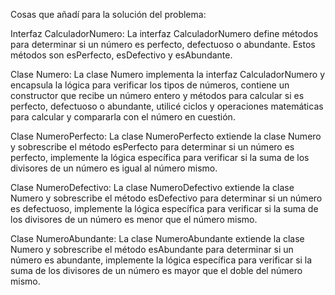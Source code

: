Cosas que añadí para la solución del problema:

Interfaz CalculadorNumero:
La interfaz CalculadorNumero define métodos para determinar si un número es perfecto, defectuoso o abundante. 
Estos métodos son esPerfecto, esDefectivo y esAbundante.

Clase Numero:
La clase Numero implementa la interfaz CalculadorNumero y encapsula la lógica para verificar los tipos de números, contiene un constructor que recibe un número entero y métodos para calcular si es perfecto, defectuoso o abundante, utilicé ciclos y operaciones matemáticas para calcular y compararla con el número en cuestión.

Clase NumeroPerfecto:
La clase NumeroPerfecto extiende la clase Numero y sobrescribe el método esPerfecto para determinar si un número es perfecto, implemente la lógica específica para verificar si la suma de los divisores de un número es igual al número mismo.

Clase NumeroDefectivo:
La clase NumeroDefectivo extiende la clase Numero y sobrescribe el método esDefectivo para determinar si un número es defectuoso, implemente la lógica específica para verificar si la suma de los divisores de un número es menor que el número mismo.

Clase NumeroAbundante:
La clase NumeroAbundante extiende la clase Numero y sobrescribe el método esAbundante para determinar si un número es abundante, implemente la lógica específica para verificar si la suma de los divisores de un número es mayor que el doble del número mismo.
